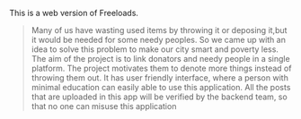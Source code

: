 This is a web version of Freeloads.

>Many of us have wasting used items by throwing it or deposing it,but it would be needed for some needy peoples.
>So we came up with an idea to solve this problem to make our city smart and poverty less.
>The aim of the project is to link donators and needy people in a single platform.
>The project motivates them to denote more things instead of throwing them out.
>It has user friendly interface, where a person with minimal education can easily able to use this application.
>All the posts that are uploaded in this app will be verified by the backend team, so that no one can misuse this application

